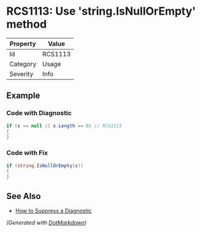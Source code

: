 # RCS1113: Use 'string\.IsNullOrEmpty' method

| Property | Value   |
| -------- | ------- |
| Id       | RCS1113 |
| Category | Usage   |
| Severity | Info    |

## Example

### Code with Diagnostic

```csharp
if (s == null || s.Length == 0) // RCS1113
{
}
```

### Code with Fix

```csharp
if (string.IsNullOrEmpty(s))
{
}
```

## See Also

* [How to Suppress a Diagnostic](../HowToConfigureAnalyzers.md#how-to-suppress-a-diagnostic)


*\(Generated with [DotMarkdown](http://github.com/JosefPihrt/DotMarkdown)\)*